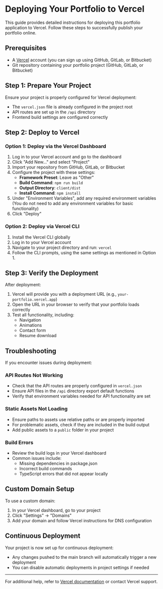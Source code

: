 # Deploying Your Portfolio to Vercel

This guide provides detailed instructions for deploying this portfolio application to Vercel. Follow these steps to successfully publish your portfolio online.

## Prerequisites

- A [Vercel](https://vercel.com) account (you can sign up using GitHub, GitLab, or Bitbucket)
- Git repository containing your portfolio project (GitHub, GitLab, or Bitbucket)

## Step 1: Prepare Your Project

Ensure your project is properly configured for Vercel deployment:

- The `vercel.json` file is already configured in the project root
- API routes are set up in the `/api` directory
- Frontend build settings are configured correctly

## Step 2: Deploy to Vercel

### Option 1: Deploy via the Vercel Dashboard

1. Log in to your Vercel account and go to the dashboard
2. Click "Add New..." and select "Project"
3. Import your repository from GitHub, GitLab, or Bitbucket
4. Configure the project with these settings:
   - **Framework Preset**: Leave as "Other"
   - **Build Command**: `npm run build`
   - **Output Directory**: `client/dist`
   - **Install Command**: `npm install`
5. Under "Environment Variables", add any required environment variables
   (You do not need to add any environment variables for basic functionality)
6. Click "Deploy"

### Option 2: Deploy via Vercel CLI

1. Install the Vercel CLI globally
2. Log in to your Vercel account
3. Navigate to your project directory and run: `vercel`
4. Follow the CLI prompts, using the same settings as mentioned in Option 1.

## Step 3: Verify the Deployment

After deployment:

1. Vercel will provide you with a deployment URL (e.g., `your-portfolio.vercel.app`)
2. Open the URL in your browser to verify that your portfolio loads correctly
3. Test all functionality, including:
   - Navigation
   - Animations
   - Contact form
   - Resume download

## Troubleshooting

If you encounter issues during deployment:

### API Routes Not Working

- Check that the API routes are properly configured in `vercel.json`
- Ensure API files in the `/api` directory export default functions
- Verify that environment variables needed for API functionality are set

### Static Assets Not Loading

- Ensure paths to assets use relative paths or are properly imported
- For problematic assets, check if they are included in the build output
- Add public assets to a `public` folder in your project

### Build Errors

- Review the build logs in your Vercel dashboard
- Common issues include:
  - Missing dependencies in package.json
  - Incorrect build commands
  - TypeScript errors that did not appear locally

## Custom Domain Setup

To use a custom domain:

1. In your Vercel dashboard, go to your project
2. Click "Settings" → "Domains"
3. Add your domain and follow Vercel instructions for DNS configuration

## Continuous Deployment

Your project is now set up for continuous deployment:

- Any changes pushed to the main branch will automatically trigger a new deployment
- You can disable automatic deployments in project settings if needed

---

For additional help, refer to [Vercel documentation](https://vercel.com/docs) or contact Vercel support.